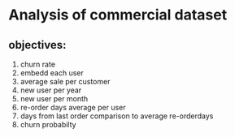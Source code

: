 # Analysis of commercial dataset
## objectives:
1. churn rate
2. embedd each user
3. average sale per customer
4. new user per year
5. new user per month
6. re-order days average per user
7. days from last order comparison to average re-orderdays
8. churn probabilty